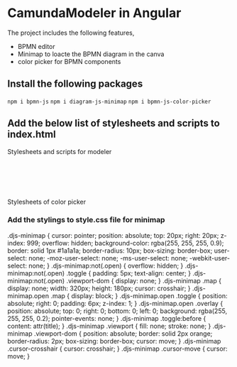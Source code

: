 # CamundaModeler in Angular

The project includes the following features,
* BPMN editor
* Minimap to loacte the BPMN diagram in the canva
* color picker for BPMN components

## Install the following packages

`npm i bpmn-js`
`npm i diagram-js-minimap`
`npm i bpmn-js-color-picker`

## Add the below list of stylesheets and scripts to index.html

 Stylesheets and scripts for modeler<br>
 <link rel="stylesheet" href="https://unpkg.com/bpmn-js@9.0.3/dist/assets/bpmn-js.css"><br>
 <link rel="stylesheet" href="https://unpkg.com/bpmn-js@9.0.3/dist/assets/diagram-js.css"><br>
 <link rel="stylesheet" href="https://unpkg.com/bpmn-js@9.0.3/dist/assets/bpmn-font/css/bpmn.css"><br>
 <script src="https://unpkg.com/bpmn-js@9.0.3/dist/bpmn-modeler.development.js"></script><br>
 <script src="https://unpkg.com/jquery@3.3.1/dist/jquery.js"></script>

  Stylesheets of color picker  
  <link rel="stylesheet" href="https://unpkg.com/bpmn-js/dist/assets/diagram-js.css" />
  <link rel="stylesheet" href="https://unpkg.com/bpmn-js/dist/assets/bpmn-font/css/bpmn-embedded.css" />
  <link rel="stylesheet" href="https://unpkg.com/bpmn-js-color-picker/colors/color-picker.css" />
  
### Add the stylings to style.css file for minimap

.djs-minimap {
	cursor: pointer;
	position: absolute;
	top: 20px;
	right: 20px;
	z-index: 999;
	overflow: hidden;
	background-color: rgba(255, 255, 255, 0.9);
	border: solid 1px #1a1a1a;
	border-radius: 10px;
	box-sizing: border-box;
	user-select: none;
	-moz-user-select: none;
	-ms-user-select: none;
	-webkit-user-select: none;
}
.djs-minimap:not(.open) {
	overflow: hidden;
}
.djs-minimap:not(.open) .toggle {
	padding: 5px;
	text-align: center;
}
.djs-minimap:not(.open) .viewport-dom {
	display: none;
}
.djs-minimap .map {
	display: none;
	width: 320px;
	height: 180px;
	cursor: crosshair;
}
.djs-minimap.open .map {
	display: block;
}
.djs-minimap.open .toggle {
	position: absolute;
	right: 0;
	padding: 6px;
	z-index: 1;
}
.djs-minimap.open .overlay {
	position: absolute;
	top: 0;
	right: 0;
	bottom: 0;
	left: 0;
	background: rgba(255, 255, 255, 0.2);
	pointer-events: none;
}
.djs-minimap .toggle:before {
	content: attr(title);
}
.djs-minimap .viewport {
	fill: none;
	stroke: none;
}
.djs-minimap .viewport-dom {
	position: absolute;
	border: solid 2px orange;
	border-radius: 2px;
	box-sizing: border-box;
	cursor: move;
}
.djs-minimap .cursor-crosshair {
	cursor: crosshair;
}
.djs-minimap .cursor-move {
	cursor: move;
}
